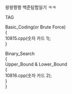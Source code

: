왕왕짱짱 백준탐험일기
ㅋㅋ

TAG

Basic_Coding(or Brute Force)  
{  
    10815.cpp(숫자 카드 1);  
}  

Binary_Search  
{  
    Upper_Bound & Lower_Bound  
    {  
        10816.cpp(숫자 카드 2);  
    }  
}  